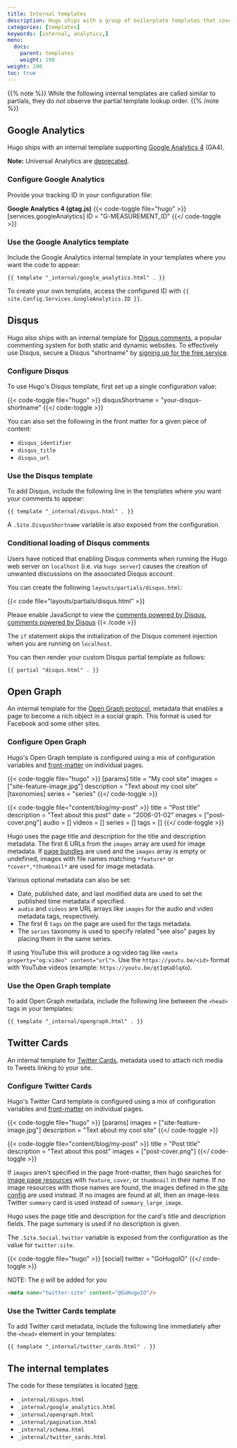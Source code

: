 ```yaml
---
title: Internal templates
description: Hugo ships with a group of boilerplate templates that cover the most common use cases for static websites.
categories: [templates]
keywords: [internal, analytics,]
menu:
  docs:
    parent: templates
    weight: 190
weight: 190
toc: true
---
```

<!-- reference: https://discourse.gohugo.io/t/lookup-order-for-partials/5705/6
code: https://github.com/gohugoio/hugo/blob/e445c35d6a0c7f5fc2f90f31226cd1d46e048bbc/tpl/template_embedded.go#L147 -->

{{% note %}}
While the following internal templates are called similar to partials, they do *not* observe the partial template lookup order.
{{% /note %}}

## Google Analytics

Hugo ships with an internal template supporting [Google Analytics 4][GA4] (GA4).

**Note:** Universal Analytics are [deprecated].

[GA4]: https://support.google.com/analytics/answer/10089681
[deprecated]: https://support.google.com/analytics/answer/11583528

### Configure Google Analytics

Provide your tracking ID in your configuration file:

**Google Analytics 4 (gtag.js)**
{{< code-toggle file="hugo" >}}
[services.googleAnalytics]
ID = "G-MEASUREMENT_ID"
{{</ code-toggle >}}

### Use the Google Analytics template

Include the Google Analytics internal template in your templates where you want the code to appear:

```go-html-template
{{ template "_internal/google_analytics.html" . }}
```

To create your own template, access the configured ID with `{{ site.Config.Services.GoogleAnalytics.ID }}`.

## Disqus

Hugo also ships with an internal template for [Disqus comments][disqus], a popular commenting system for both static and dynamic websites. To effectively use Disqus, secure a Disqus "shortname" by [signing up for the free service][disqussignup].

### Configure Disqus

To use Hugo's Disqus template, first set up a single configuration value:

{{< code-toggle file="hugo" >}}
disqusShortname = "your-disqus-shortname"
{{</ code-toggle >}}

You can also set the following in the front matter for a given piece of content:

* `disqus_identifier`
* `disqus_title`
* `disqus_url`

### Use the Disqus template

To add Disqus, include the following line in the templates where you want your comments to appear:

```go-html-template
{{ template "_internal/disqus.html" . }}
```

A `.Site.DisqusShortname` variable is also exposed from the configuration.

### Conditional loading of Disqus comments

Users have noticed that enabling Disqus comments when running the Hugo web server on `localhost` (i.e. via `hugo server`) causes the creation of unwanted discussions on the associated Disqus account.

You can create the following `layouts/partials/disqus.html`:

{{< code file="layouts/partials/disqus.html" >}}
<div id="disqus_thread"></div>
<script type="text/javascript">

(function() {
    // Don't ever inject Disqus on localhost--it creates unwanted
    // discussions from 'localhost:1313' on your Disqus account...
    if (window.location.hostname == "localhost")
        return;

    var dsq = document.createElement('script'); dsq.type = 'text/javascript'; dsq.async = true;
    var disqus_shortname = '{{ .Site.DisqusShortname }}';
    dsq.src = '//' + disqus_shortname + '.disqus.com/embed.js';
    (document.getElementsByTagName('head')[0] || document.getElementsByTagName('body')[0]).appendChild(dsq);
})();
</script>
<noscript>Please enable JavaScript to view the <a href="https://disqus.com/?ref_noscript">comments powered by Disqus.</a></noscript>
<a href="https://disqus.com/" class="dsq-brlink">comments powered by <span class="logo-disqus">Disqus</span></a>
{{< /code >}}

The `if` statement skips the initialization of the Disqus comment injection when you are running on `localhost`.

You can then render your custom Disqus partial template as follows:

```go-html-template
{{ partial "disqus.html" . }}
```

## Open Graph

An internal template for the [Open Graph protocol](https://ogp.me/), metadata that enables a page to become a rich object in a social graph.
This format is used for Facebook and some other sites.

### Configure Open Graph

Hugo's Open Graph template is configured using a mix of configuration variables and [front-matter](/content-management/front-matter/) on individual pages.

{{< code-toggle file="hugo" >}}
[params]
  title = "My cool site"
  images = ["site-feature-image.jpg"]
  description = "Text about my cool site"
[taxonomies]
  series = "series"
{{</ code-toggle >}}

{{< code-toggle file="content/blog/my-post" >}}
title = "Post title"
description = "Text about this post"
date = "2006-01-02"
images = ["post-cover.png"]
audio = []
videos = []
series = []
tags = []
{{</ code-toggle >}}

Hugo uses the page title and description for the title and description metadata.
The first 6 URLs from the `images` array are used for image metadata.
If [page bundles](/content-management/page-bundles/) are used and the `images` array is empty or undefined, images with file names matching `*feature*` or `*cover*,*thumbnail*` are used for image metadata.

Various optional metadata can also be set:

- Date, published date, and last modified data are used to set the published time metadata if specified.
- `audio` and `videos` are URL arrays like `images` for the audio and video metadata tags, respectively.
- The first 6 `tags` on the page are used for the tags metadata.
- The `series` taxonomy is used to specify related "see also" pages by placing them in the same series.

If using YouTube this will produce a og:video tag like `<meta property="og:video" content="url">`. Use the `https://youtu.be/<id>` format with YouTube videos (example: `https://youtu.be/qtIqKaDlqXo`).

### Use the Open Graph template

To add Open Graph metadata, include the following line between the `<head>` tags in your templates:

```go-html-template
{{ template "_internal/opengraph.html" . }}
```

## Twitter Cards

An internal template for [Twitter Cards](https://developer.twitter.com/en/docs/tweets/optimize-with-cards/overview/abouts-cards),
metadata used to attach rich media to Tweets linking to your site.

### Configure Twitter Cards

Hugo's Twitter Card template is configured using a mix of configuration variables and [front-matter](/content-management/front-matter/) on individual pages.

{{< code-toggle file="hugo" >}}
[params]
  images = ["site-feature-image.jpg"]
  description = "Text about my cool site"
{{</ code-toggle >}}

{{< code-toggle file="content/blog/my-post" >}}
title = "Post title"
description = "Text about this post"
images = ["post-cover.png"]
{{</ code-toggle >}}

If `images` aren't specified in the page front-matter, then hugo searches for [image page resources](/content-management/image-processing/) with `feature`, `cover`, or `thumbnail` in their name.
If no image resources with those names are found, the images defined in the [site config](/getting-started/configuration/) are used instead.
If no images are found at all, then an image-less Twitter `summary` card is used instead of `summary_large_image`.

Hugo uses the page title and description for the card's title and description fields. The page summary is used if no description is given.

The `.Site.Social.twitter` variable is exposed from the configuration as the value for `twitter:site`.

{{< code-toggle file="hugo" >}}
[social]
  twitter = "GoHugoIO"
{{</ code-toggle >}}

NOTE: The `@` will be added for you

```html
<meta name="twitter:site" content="@GoHugoIO"/>
```

### Use the Twitter Cards template

To add Twitter card metadata, include the following line immediately after the `<head>` element in your templates:

```go-html-template
{{ template "_internal/twitter_cards.html" . }}
```

## The internal templates

The code for these templates is located [here](https://github.com/gohugoio/hugo/tree/master/tpl/tplimpl/embedded/templates).

* `_internal/disqus.html`
* `_internal/google_analytics.html`
* `_internal/opengraph.html`
* `_internal/pagination.html`
* `_internal/schema.html`
* `_internal/twitter_cards.html`

[disqus]: https://disqus.com
[disqussignup]: https://disqus.com/profile/signup/
